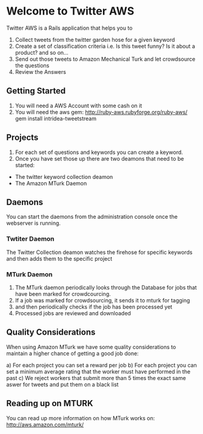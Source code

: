 # Welcome to Twitter AWS

Twitter AWS is a Rails application that helps you to
1. Collect tweets from the twitter garden hose for a given keyword
2. Create a set of classification criteria i.e. Is this tweet funny? Is it about a product? and so on...
3. Send out those tweets to Amazon Mechanical Turk and let crowdsource the questions
4. Review the Answers

## Getting Started

1. You will need a AWS Account with some cash on it
2. You will need the aws  gem:
  http://ruby-aws.rubyforge.org/ruby-aws/
  gem install intridea-tweetstream

## Projects

1. For each set of questions and keywords you can create a keyword. 
2. Once you have set those up there are two deamons that need to be started:
- The twitter keyword collection deamon
- The Amazon MTurk Daemon

## Daemons 

You can start the daemons from the administration console once the webserver is running. 

### Twtiter Daemon 

The Twitter Collection deamon watches the firehose for specific keywords and then adds them to the specific project

### MTurk Daemon 
1. The MTurk daemon periodically looks through the Database for jobs that have been marked for crowdcourcing.
2. If a job was marked for crowdsourcing, it sends it to mturk for tagging
3. and then periodically checks if the job has been processed yet
4. Processed jobs are reviewed and downloaded


## Quality Considerations 

When using Amazon MTurk we have some quality considerations to maintain a higher chance of getting a good job done:

a) For each project you can set a reward per job
b) For each project you can set a minimum average rating that the worker must have performed in the past
c) We reject workers that submit more than 5 times the exact same aswer for tweets and put them on a black list


## Reading up on MTURK 

You can read up more information on how MTurk works on: http://aws.amazon.com/mturk/


